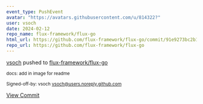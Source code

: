 ```yaml
---
event_type: PushEvent
avatar: "https://avatars.githubusercontent.com/u/814322?"
user: vsoch
date: 2024-02-12
repo_name: flux-framework/flux-go
html_url: https://github.com/flux-framework/flux-go/commit/91e9273bc2b146557cc617755c56fa9ca6fbf0d4
repo_url: https://github.com/flux-framework/flux-go
---
```


<a href='https://github.com/vsoch' target='_blank'>vsoch</a> pushed to <a href='https://github.com/flux-framework/flux-go' target='_blank'>flux-framework/flux-go</a>

<small>docs: add in image for readme

Signed-off-by: vsoch <vsoch@users.noreply.github.com></small>

<a href='https://github.com/flux-framework/flux-go/commit/91e9273bc2b146557cc617755c56fa9ca6fbf0d4' target='_blank'>View Commit</a>